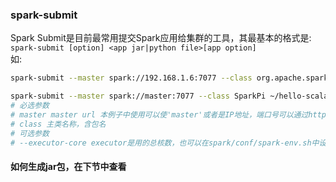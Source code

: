 ### spark-submit
Spark Submit是目前最常用提交Spark应用给集群的工具，其最基本的格式是:  
`spark-submit [option] <app jar|python file>[app option]`  
如:
```bash
spark-submit --master spark://192.168.1.6:7077 --class org.apache.spark.examples.SparkPi /usr/local/spark-2.0.1/examples/jars/spark-examples-2.11-2.0.1.jar

spark-submit --master spark://master:7077 --class SparkPi ~/hello-scala.jar
# 必选参数
# master master url 本例子中使用可以使'master'或者是IP地址，端口号可以通过http://192.168.1.6:8080查看
# class 主类名称，含包名
# 可选参数
# --executor-core executor是用的总核数，也可以在spark/conf/spark-env.sh中设置

```

#### 如何生成jar包，在下节中查看